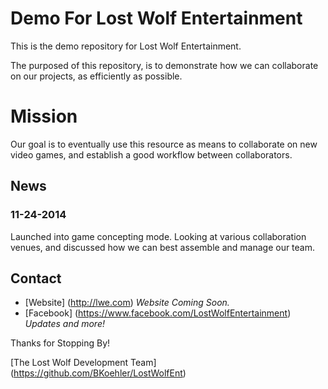 Demo For Lost Wolf Entertainment
================================

This is the demo repository for Lost Wolf Entertainment.

The purposed of this repository, is to demonstrate how we can collaborate on our projects, as efficiently as possible.

Mission
=======

Our goal is to eventually use this resource as means to collaborate on new video games, and establish a good workflow between collaborators.


## News

### 11-24-2014
Launched into game concepting mode. Looking at various collaboration venues, and discussed how we can best assemble and manage our team.

## Contact
- [Website] (http://lwe.com) _Website Coming Soon._
- [Facebook] (https://www.facebook.com/LostWolfEntertainment) _Updates and more!_




Thanks for Stopping  By!

[The Lost Wolf Development Team] (https://github.com/BKoehler/LostWolfEnt)

